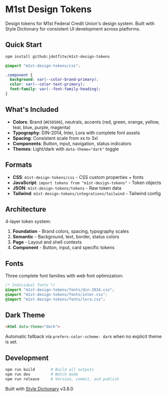 ﻿# M1st Design Tokens

Design tokens for M1st Federal Credit Union's design system. Built with Style Dictionary for consistent UI development across platforms.

## Quick Start

```bash
npm install github:jdotfite/m1st-design-tokens
```

```css
@import "m1st-design-tokens/css";

.component {
  background: var(--color-brand-primary);
  color: var(--color-text-primary);
  font-family: var(--font-family-heading);
}
```

## What's Included

- **Colors**: Brand (`#E50506`), neutrals, accents (red, green, orange, yellow, teal, blue, purple, magenta)
- **Typography**: DIN-2014, Inter, Lora with complete font assets
- **Spacing**: Consistent scale from xs to 3xl
- **Components**: Button, input, navigation, status indicators
- **Themes**: Light/dark with `data-theme="dark"` toggle

## Formats

- **CSS**: `m1st-design-tokens/css` - CSS custom properties + fonts
- **JavaScript**: `import tokens from "m1st-design-tokens"` - Token objects
- **JSON**: `m1st-design-tokens/tokens` - Raw token data
- **Tailwind**: `m1st-design-tokens/integrations/tailwind` - Tailwind config

## Architecture

4-layer token system:
1. **Foundation** - Brand colors, spacing, typography scales
2. **Semantic** - Background, text, border, status colors  
3. **Page** - Layout and shell contexts
4. **Component** - Button, input, card specific tokens

## Fonts

Three complete font families with web font optimization:

```css
/* Individual fonts */
@import "m1st-design-tokens/fonts/din-2014.css";
@import "m1st-design-tokens/fonts/inter.css";
@import "m1st-design-tokens/fonts/lora.css";
```

## Dark Theme

```html
<html data-theme="dark">
```

Automatic fallback via `prefers-color-scheme: dark` when no explicit theme is set.

## Development

```bash
npm run build       # Build all outputs
npm run dev         # Watch mode  
npm run release     # Version, commit, and publish
```

Built with [Style Dictionary](https://amzn.github.io/style-dictionary/) v3.8.0